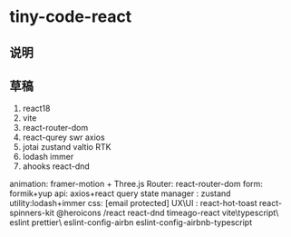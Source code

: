 # tiny-code-react

## 说明

## 草稿

1. react18
2. vite
3. react-router-dom
4. react-qurey swr axios
5. jotai zustand valtio RTK
6. lodash immer
7. ahooks react-dnd

animation: framer-motion + Three.js
Router: react-router-dom
form: formik+yup
api: axios+react query
state manager : zustand
utility:lodash+immer
css: [email protected]
UX\UI : react-hot-toast react-spinners-kit @heroicons /react react-dnd timeago-react
vite\typescript\ eslint prettier\ eslint-config-airbn eslint-config-airbnb-typescript
